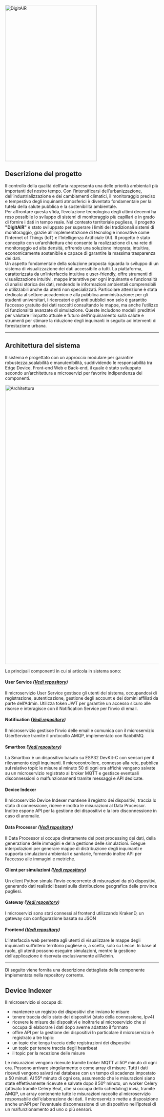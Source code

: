<img width="300" height="512" alt="DigitAIR" src="https://github.com/user-attachments/assets/1e9a23a8-a4c2-46bd-b907-5d0fec6c5426" />

## Descrizione del progetto
Il controllo della qualità dell’aria rappresenta una delle priorità ambientali più importanti del nostro tempo. Con l’intensificarsi dell’urbanizzazione, 
dell’industrializzazione e dei cambiamenti climatici, il monitoraggio preciso e tempestivo degli inquinanti atmosferici è diventato fondamentale per la tutela della
salute pubblica e la sostenibilità ambientale.  
Per affrontare questa sfida, l’evoluzione tecnologica degli ultimi decenni ha reso possibile lo sviluppo di sistemi di monitoraggio più capillari e
in grado di fornire i dati in tempo reale. Nel contesto territoriale pugliese, il progetto **"DigitAIR"** è stato sviluppato per superare i limiti dei tradizionali 
sistemi di monitoraggio, grazie all’implementazione di tecnologie innovative come l’Internet of Things (IoT) e l’Intelligenza Artificiale (AI).
Il progetto è stato concepito con un’architettura che consente la realizzazione di una rete di monitoraggio ad alta densità, offrendo una soluzione integrata, 
intuitiva, economicamente sostenibile e capace di garantire la massima trasparenza dei dati.  
Un aspetto fondamentale della soluzione proposta riguarda lo sviluppo di un sistema di visualizzazione dei dati accessibile a tutti. La piattaforma, caratterizzata da
un’interfaccia intuitiva e user-friendly, offre strumenti di visualizzazione intuitivi, mappe interattive per ogni inquinante e funzionalità di analisi storica
dei dati, rendendo le informazioni ambientali comprensibili e utilizzabili anche da utenti non specializzati. Particolare attenzione è stata dedicata al settore
accademico e alla pubblica amministrazione: per gli studenti universitari, i ricercatori e gli enti pubblici non solo è garantito l’accesso gratuito dei dati
raccolti consultando le mappe, ma anche l’utilizzo di funzionalità avanzate di simulazione. Queste includono modelli predittivi per valutare l’impatto 
attuale e futuro dell’inquinamento sulla salute e strumenti per stimare la riduzione degli inquinanti in seguito ad interventi di forestazione urbana.

---

## Architettura del sistema
Il sistema è progettato con un approccio modulare per garantire robustezza,scalabilità e manutenibilità, suddividendo le responsabilità tra Edge Device,
Front-end Web e Back-end, il quale è stato sviluppato secondo un’architettura a microservizi per favorire indipendenza dei componenti.

<img width="2083" height="915" alt="Architettura" src="https://github.com/user-attachments/assets/30c6c601-d99f-47ed-bbdf-bec2b0797d4c" />

Le principali componenti in cui si articola in sistema sono:  
#### User Service *([Vedi repository](https://github.com/UniSalento-IDALab-IoTCourse-2024-2025/wot-project-UserService-AndreaAndrenucci-MartinaDeGaetanis))*
Il microservizio User Service gestisce gli utenti del sistema, occupandosi di registrazione, autenticazione, gestione degli account e dei domini affiliati 
da parte dell’Admin. Utilizza token JWT per garantire un accesso sicuro alle risorse e interagisce con il Notification Service per l’invio di email.

#### Notification *([Vedi repository](https://github.com/UniSalento-IDALab-IoTCourse-2024-2025/wot-project-Notification-AndreaAndrenucci-MartinaDeGaetanis))*
Il microservizio gestisce l’invio delle email e comunica con il microservizio UserService tramite il protocollo AMQP, implementato con RabbitMQ.

#### Smartbox *([Vedi repository](https://github.com/UniSalento-IDALab-IoTCourse-2024-2025/wot-project-Smartbox-AndreaAndrenucci-MartinaDeGaetanis))*
La Smartbox è un dispositivo basato su ESP32 DevKit-C con sensori per il rilevamento degli inquinanti. Il microcontrollore, connesso alla rete, pubblica 
sul relativo topic le misure al minuto 50 di ogni ora affichè vengano salvate su un microservizio registrato al broker MQTT e gestisce eventuali disconnessioni
o malfunzionamenti tramite messaggi e API dedicate.

#### Device Indexer
Il microservizio Device Indexer mantiene il registro dei dispositivi, traccia lo stato di connessione, riceve e inoltra le misurazioni al Data Processor. 
Inoltre espone API per la gestione dei dispositivi e la loro disconnessione in caso di anomalie.

#### Data Processor *([Vedi repository](https://github.com/UniSalento-IDALab-IoTCourse-2024-2025/wot-project-DeviceDataProcessor-AndreaAndrenucci-MartinaDeGaetanis))*
Il Data Processor si occupa direttamente del post processing dei dati, della generazione delle immagini e della gestione delle simulazioni. Esegue interpolazioni 
per generare mappe di distribuzione degli inquinanti e supporta simulazioni ambientali e sanitarie, fornendo inoltre API per l’accesso alle immagini e metriche.

#### Client per simulazioni *([Vedi repository](https://github.com/UniSalento-IDALab-IoTCourse-2024-2025/wot-project-MqttClient-AndreaAndrenucci-MartinaDeGaetanis))*
Un client Python simula l’invio concorrente di misurazioni da più dispositivi, generando dati realistici basati sulla distribuzione geografica delle province pugliesi.

#### Gateway *([Vedi repository](https://github.com/UniSalento-IDALab-IoTCourse-2024-2025/wot-project-Gateway-AndreaAndrenucci-MartinaDeGaetanis))*
I microservizi sono stati connessi al frontend utilizzando KrakenD, un gateway con configurazione basata su JSON

#### Frontend *([Vedi repository](https://github.com/UniSalento-IDALab-IoTCourse-2024-2025/wot-project-Frontend-AndreaAndrenucci-MartinaDeGaetanis))*
L’interfaccia web permette agli utenti di visualizzare le mappe degli inquinanti sull’intero territorio pugliese o, a scelta, solo su Lecce. In base al ruolo, gli utenti
possono eseguire simulazioni, mentre la gestione dell’applicazione è riservata esclusivamente all’Admin.

---

Di seguito viene fornita una descrizione dettagliata della componente implementata nella repository corrente.
## Device Indexer
Il microservizio si occupa di:
- mantenere un registro dei dispositivi che inviano le misure
- tenere traccia dello stato dei dispositivi (stato della connessione, Ipv4)
- ricevere le misure dai dispositivi e inoltrarle al microservizio che si occupa
di elaborare i dati dopo averne adattato il formato
- offire API per la gestione dei dispositivi
In particolare il microservizio è registrato a tre topic:
- un topic che tenga traccia delle registrazioni dei dispositivi
- un topic per tenere traccia degli heartbeat
- il topic per la recezione delle misure

Le misurazioni vengono ricevute tramite broker MQTT al 50º minuto di ogni ora. Possono arrivare singolarmente o come array di misure. Tutti i dati
ricevuti vengono salvati nel database con un tempo di scadenza impostato a 50 minuti.
Al 55º minuto di ogni ora, assumendo che le misurazioni siano state effettivamente ricevute e salvate dopo il 50º minuto, un worker Celery (attivato
tramite Celery Beat, che si occupa dello scheduling) invia, tramite AMQP, un array contenente tutte le misurazioni raccolte al microservizio responsabile
dell’elaborazione dei dati.
Il microservizio mette a disposizione anche un’API per l’eventuale disconnessione di un dispositivo nell’ipotesi di un malfunzionamento ad uno o più sensori.
